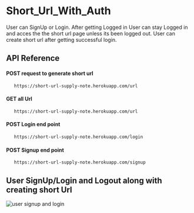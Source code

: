 
# Short_Url_With_Auth

User can SignUp or Login. After getting Logged in User can stay Logged in and acces the the short url page  unless its been logged out. User can create short url after getting successful login.    
## API Reference

#### POST request to generate short url
```
   https://short-url-supply-note.herokuapp.com/url
``` 

#### GET all Url

```
   https://short-url-supply-note.herokuapp.com/url
```
#### POST Login end point

```
   https://short-url-supply-note.herokuapp.com/login
```
#### POST Signup end point

```
   https://short-url-supply-note.herokuapp.com/signup
```

## User SignUp/Login and Logout along with creating short Url

![user signup and login](./Frontend/assets/gif//shortUrlLogin.gif)